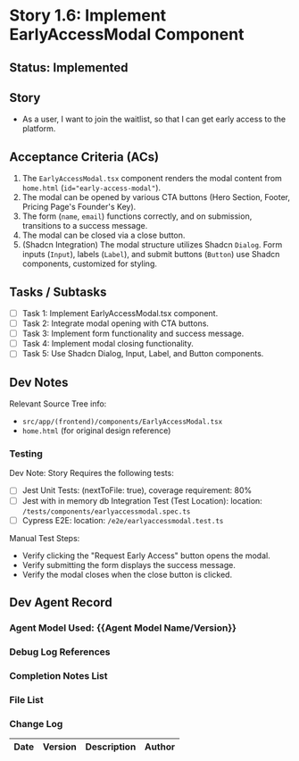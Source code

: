 # Story 1.6: Implement EarlyAccessModal Component

## Status: Implemented

## Story

- As a user, I want to join the waitlist, so that I can get early access to the platform.

## Acceptance Criteria (ACs)

1.  The `EarlyAccessModal.tsx` component renders the modal content from `home.html` (`id="early-access-modal"`).
2.  The modal can be opened by various CTA buttons (Hero Section, Footer, Pricing Page's Founder's Key).
3.  The form (`name`, `email`) functions correctly, and on submission, transitions to a success message.
4.  The modal can be closed via a close button.
5.  (Shadcn Integration) The modal structure utilizes Shadcn `Dialog`. Form inputs (`Input`), labels (`Label`), and submit buttons (`Button`) use Shadcn components, customized for styling.

## Tasks / Subtasks

- [ ] Task 1: Implement EarlyAccessModal.tsx component.
- [ ] Task 2: Integrate modal opening with CTA buttons.
- [ ] Task 3: Implement form functionality and success message.
- [ ] Task 4: Implement modal closing functionality.
- [ ] Task 5: Use Shadcn Dialog, Input, Label, and Button components.

## Dev Notes

Relevant Source Tree info:
- `src/app/(frontend)/components/EarlyAccessModal.tsx`
- `home.html` (for original design reference)

### Testing

Dev Note: Story Requires the following tests:

- [ ] Jest Unit Tests: (nextToFile: true), coverage requirement: 80%
- [ ] Jest with in memory db Integration Test (Test Location): location: `/tests/components/earlyaccessmodal.spec.ts`
- [ ] Cypress E2E: location: `/e2e/earlyaccessmodal.test.ts`

Manual Test Steps:
- Verify clicking the "Request Early Access" button opens the modal.
- Verify submitting the form displays the success message.
- Verify the modal closes when the close button is clicked.

## Dev Agent Record

### Agent Model Used: {{Agent Model Name/Version}}

### Debug Log References

### Completion Notes List

### File List

### Change Log

| Date | Version | Description | Author |
| :--- | :------ | :---------- | :----- |
